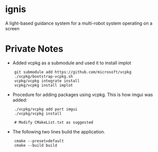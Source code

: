 # ignis
A light-based guidance system for a multi-robot system operating on a screen

# Private Notes

- Added vcpkg as a submodule and used it to install implot

```
    git submodule add https://github.com/microsoft/vcpkg
    ./vcpkg/bootstrap-vcpkg.sh
    vcpkg/vcpkg integrate install
    vcpkg/vcpkg install implot
```
- Procedure for adding packages using vcpkg.  This is how imgui was added:
```
    ./vcpkg/vcpkg add port imgui
    ./vcpkg/vcpkg install

    # Modify CMakeList.txt as suggested
```

- The following two lines build the application.
```
    cmake --preset=default
    cmake --build build
```